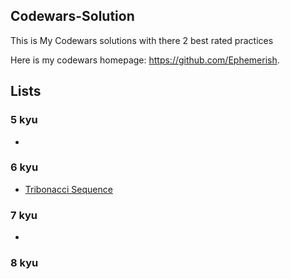 ## Codewars-Solution
This is My Codewars solutions with there 2 best rated practices

Here is my codewars homepage: https://github.com/Ephemerish.

## Lists
### 5 kyu
* 

### 6 kyu
* [Tribonacci Sequence](6-kyu/Tribonacci-Sequence.md)

### 7 kyu
* 
### 8 kyu